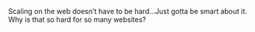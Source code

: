 <!--
id: 1303347505
link: http://kevinisom.info/post/1303347505/scaling-on-the-web-doesnt-have-to-be-hard-just
slug: scaling-on-the-web-doesnt-have-to-be-hard-just
date: Wed Oct 13 2010 16:05:46 GMT+1300 (NZDT)
raw: {"blog_name":"kevinisom","id":1303347505,"post_url":"http://kevinisom.info/post/1303347505/scaling-on-the-web-doesnt-have-to-be-hard-just","slug":"scaling-on-the-web-doesnt-have-to-be-hard-just","type":"text","date":"2010-10-13 03:05:46 GMT","timestamp":1286939146,"state":"published","format":"html","reblog_key":"hrvFjjs4","tags":[],"short_url":"http://tmblr.co/Zw68Yy1Dhu4n","highlighted":[],"feed_item":"http://twitter.com/kev_nz/statuses/27183683058","from_feed_id":"650289","note_count":0,"title":null,"body":"<p>Scaling on the web doesn&#8217;t have to be hard&#8230;Just gotta be smart about it. Why is that so hard for so many websites?</p>"}
publish: 2010-10-013
tags: 
title: null
-->


Scaling on the web doesn’t have to be hard…Just gotta be smart about it.
Why is that so hard for so many websites?


